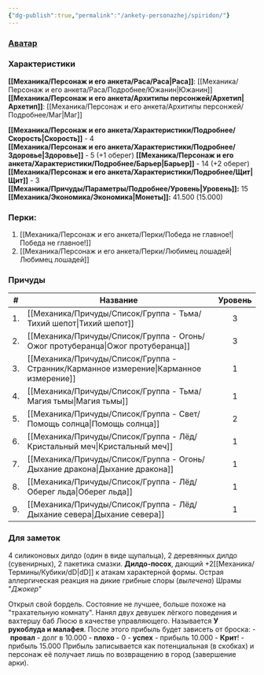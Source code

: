 ```yaml
---
{"dg-publish":true,"permalink":"/ankety-personazhej/spiridon/"}
---
```


### [Аватар](Спиридон.jpg)
### Характеристики
**[[Механика/Персонаж и его анкета/Раса/Раса\|Раса]]**: [[Механика/Персонаж и его анкета/Раса/Подробнее/Южанин\|Южанин]]
**[[Механика/Персонаж и его анкета/Архитипы персонжей/Архетип\|Архетип]]**: [[Механика/Персонаж и его анкета/Архитипы персонжей/Подробнее/Маг\|Маг]]

 **[[Механика/Персонаж и его анкета/Характеристики/Подробнее/Скорость\|Скорость]]** - 4  
 **[[Механика/Персонаж и его анкета/Характеристики/Подробнее/Здоровье\|Здоровье]]** - 5 (+1 оберег)
 **[[Механика/Персонаж и его анкета/Характеристики/Подробнее/Барьер\|Барьер]]** - 14 (+2 оберег)
 **[[Механика/Персонаж и его анкета/Характеристики/Подробнее/Щит\|Щит]]** - 3   
 **[[Механика/Причуды/Параметры/Подробнее/Уровень\|Уровень]]:** 15
**[[Механика/Экономика/Экономика\|Монеты]]:** 41.500  (15.000)

### Перки:
1. [[Механика/Персонаж и его анкета/Перки/Победа не главное!\|Победа не главное!]]
2. [[Механика/Персонаж и его анкета/Перки/Любимец лошадей\|Любимец лошадей]]

### Причуды

| #   | Название                | Уровень |
| --- | ----------------------- |:-------:|
| 1.  | [[Механика/Причуды/Список/Группа - Тьма/Тихий шепот\|Тихий шепот]]         |    3    |
| 2.  | [[Механика/Причуды/Список/Группа - Огонь/Ожог протуберанца\|Ожог протуберанца]]   |    3    |
| 3.  | [[Механика/Причуды/Список/Группа - Странник/Карманное измерение\|Карманное измерение]] |    1    |
| 4.  | [[Механика/Причуды/Список/Группа - Тьма/Магия тьмы\|Магия тьмы]]          |    1    |
| 5.  | [[Механика/Причуды/Список/Группа - Свет/Помощь солнца\|Помощь солнца]]       |    2    |
| 6.  | [[Механика/Причуды/Список/Группа - Лёд/Кристальный меч\|Кристальный меч]]     |    1    |
| 7.  | [[Механика/Причуды/Список/Группа - Огонь/Дыхание дракона\|Дыхание дракона]]     |    1    |
| 8.  | [[Механика/Причуды/Список/Группа - Лёд/Оберег льда\|Оберег льда]]         |    1    |
| 9.  | [[Механика/Причуды/Список/Группа - Лёд/Дыхание севера\|Дыхание севера]]      |    1    |

### Для заметок
4 силиконовых дилдо (один в виде щупальца), 2 деревянных дилдо (сувенирных), 2 пакетика смазки.
**Дилдо-посох**, дающий +2[[Механика/Термины/Кубики/dD\|dD]] к атакам характерной формы.
Острая аллергическая реакция на дикие грибные споры (*вылечена*)
Шрамы "*Джокер*"

Открыл свой бордель. Состояние не лучшее, больше похоже на "трахательную комнату". Нанял двух девушек лёгкого поведения и вахтершу баб Люсю в качестве управляющего.  Называется **У рукоблуда и малафея**. 
После этого прибыль будет зависеть от броска:
- **провал** - долг в 10.000 
- **плохо** - 0
- **успех** - прибыль 10.000
- **Крит**! - прибыль 15.000
Прибыль записывается как потенциальная (в скобках) и персонаж её получает лишь по возвращению в город (завершение арки).


